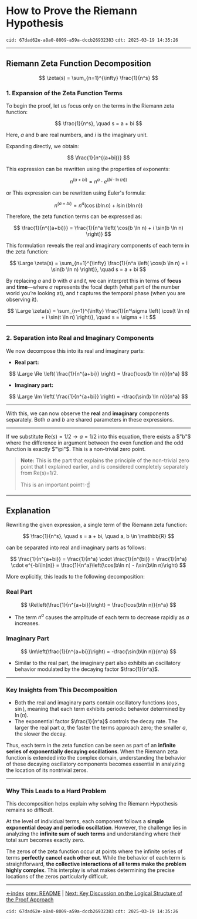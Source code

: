 # How to Prove the Riemann Hypothesis

`cid: 67dad62e-a8a0-8009-a59a-dccb26932383` `cdt: 2025-03-19 14:35:26`

---

## Riemann Zeta Function Decomposition

$$
\zeta(s) = \sum_{n=1}^{\infty} \frac{1}{n^s}
$$

### **1. Expansion of the Zeta Function Terms**

To begin the proof, let us focus only on the terms in the Riemann zeta function:

$$
\frac{1}{n^s}, \quad s = a + bi
$$

Here, $a$ and $b$ are real numbers, and $i$ is the imaginary unit.

Expanding directly, we obtain:

$$
\frac{1}{n^{(a+bi)}}
$$

This expression can be rewritten using the properties of exponents:

$$
n^{(a+bi)} = n^a \cdot e^{(bi \cdot \ln(n))}
$$

or This expression can be rewritten using Euler's formula:

$$
n^{(a+bi)} = n^a \left( \cos(b \ln n) + i \sin(b \ln n) \right)
$$

Therefore, the zeta function terms can be expressed as:

$$
\frac{1}{n^{(a+bi)}} = \frac{1}{n^a \left( \cos(b \ln n) + i \sin(b \ln n) \right)}
$$

This formulation reveals the real and imaginary components of each term in the zeta function:

$$
\Large
\zeta(s) = \sum_{n=1}^{\infty} \frac{1}{n^a \left( \cos(b \ln n) + i \sin(b \ln n) \right)}, \quad s = a + bi
$$

By replacing $a$ and $b$ with $\sigma$ and $t$, we can interpret this in terms of **focus** and **time**—where $\sigma$ represents the focal depth (what part of the number world you’re looking at), and $t$ captures the temporal phase (when you are observing it).

$$
\Large
\zeta(s) = \sum_{n=1}^{\infty} \frac{1}{n^\sigma \left( \cos(t \ln n) + i \sin(t \ln n) \right)}, \quad s = \sigma + i t
$$

---

### **2. Separation into Real and Imaginary Components**

We now decompose this into its real and imaginary parts:

- **Real part:**

$$
\Large
\Re \left( \frac{1}{n^{a+bi}} \right) = \frac{\cos(b \ln n)}{n^a}
$$

- **Imaginary part:**

$$
\Large
\Im \left( \frac{1}{n^{a+bi}} \right) = -\frac{\sin(b \ln n)}{n^a}
$$

---

With this, we can now observe the **real** and **imaginary** components separately.
Both $a$ and $b$ are shared parameters in these expressions.

---

If we substitute $\mathrm{Re}(s) = 1/2 \rightarrow a = 1/2$ into this equation, there exists a $"b"$ where the difference in argument between the even function and the odd function is exactly $"\pi"$. This is a non-trivial zero point.

> **Note:**
> This is the part that explains the principle of the non-trivial zero point that I explained earlier, and is considered completely separately from Re(s)=1/2.
>
> This is an important point✨️☝️

---

## **Explanation**

Rewriting the given expression, a single term of the Riemann zeta function:

$$
\frac{1}{n^s}, \quad s = a + bi, \quad a, b \in \mathbb{R}
$$

can be separated into real and imaginary parts as follows:

$$
\frac{1}{n^{a+bi}}
= \frac{1}{n^a} \cdot \frac{1}{n^{bi}}
= \frac{1}{n^a} \cdot e^{-bi\ln(n)}
= \frac{1}{n^a}\left(\cos(b\ln n) - i\sin(b\ln n)\right)
$$

More explicitly, this leads to the following decomposition:

### **Real Part**

$$
\Re\left(\frac{1}{n^{a+bi}}\right) = \frac{\cos(b\ln n)}{n^a}
$$

- The term $n^a$ causes the amplitude of each term to decrease rapidly as $a$ increases.

### **Imaginary Part**

$$
\Im\left(\frac{1}{n^{a+bi}}\right) = -\frac{\sin(b\ln n)}{n^a}
$$

- Similar to the real part, the imaginary part also exhibits an oscillatory behavior modulated by the decaying factor $\frac{1}{n^a}$.

---

### **Key Insights from This Decomposition**

- Both the real and imaginary parts contain oscillatory functions ($\cos, \sin$), meaning that each term exhibits periodic behavior determined by $\ln(n)$.
- The exponential factor $\frac{1}{n^a}$ controls the decay rate. The larger the real part $a$, the faster the terms approach zero; the smaller $a$, the slower the decay.

Thus, each term in the zeta function can be seen as part of an **infinite series of exponentially decaying oscillations**.
When the Riemann zeta function is extended into the complex domain, understanding the behavior of these decaying oscillatory components becomes essential in analyzing the location of its nontrivial zeros.

---

### **Why This Leads to a Hard Problem**

This decomposition helps explain why solving the Riemann Hypothesis remains so difficult.

At the level of individual terms, each component follows a **simple exponential decay and periodic oscillation**. However, the challenge lies in analyzing the **infinite sum of such terms** and understanding where their total sum becomes exactly zero.

The zeros of the zeta function occur at points where the infinite series of terms **perfectly cancel each other out**.
While the behavior of each term is straightforward, **the collective interactions of all terms make the problem highly complex**. This interplay is what makes determining the precise locations of the zeros particularly difficult.

---

[←index](../../README.md)
[prev: README](../../README.md) | [Next: Key Discussion on the Logical Structure of the Proof Approach](how-to-prove-the-riemann-hypothesis-step-02.md)

`cid: 67dad62e-a8a0-8009-a59a-dccb26932383` `cdt: 2025-03-19 14:35:26`
